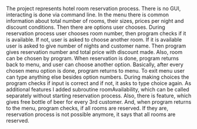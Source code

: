 The project represents hotel room reservation process. There is no GUI, interacting is done via command line.
In the menu there is common information about total number of rooms, their sizes, prices per night and discount conditions. Then there are options user chooses.
During reservation process user chooses room number, then program checks if it is available. If not, user is asked to choose another room. If it is available user is asked to give number of nights and customer name. Then program gives reservation number and total price with discount made.
Also, room can be chosen by program.
When reservation is done, program returns back to menu, and user can choose another option.
Basically, after every chosen menu option is done, program returns to menu. To exit menu user can type anything else besides option numbers.
During making choices the program checks if input is correct and if not, it asks to type choice again.
As additional features I added subroutine roomAvailability, which can be called separately without starting reservation process. Also, there is feature, which gives free bottle of beer for every 3rd customer. And, when program returns to the menu, program checks, if all rooms are reserved. If they are, reservation process is not possible anymore, it says that all rooms are reserved.